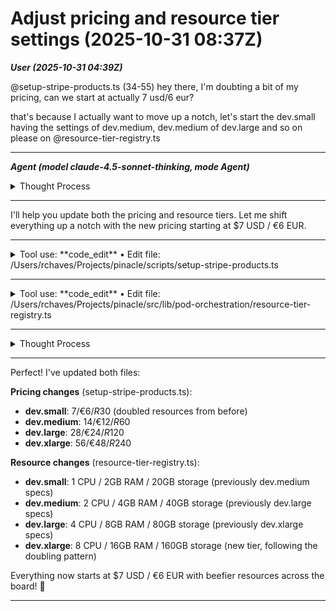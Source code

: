 <!-- Generated by SpecStory, Markdown v2.0.0 -->

<!-- cursor Session e27ae3d7-8ffc-490d-a88b-4b88ee26f5ea (2025-10-31 08:37Z) -->

# Adjust pricing and resource tier settings (2025-10-31 08:37Z)

_**User (2025-10-31 04:39Z)**_

@setup-stripe-products.ts (34-55) hey there, I'm doubting a bit of my pricing, can we start at actually 7 usd/6 eur?

that's because I actually want to move up a notch, let's start the dev.small having the settings of dev.medium, dev.medium of dev.large and so on please on @resource-tier-registry.ts 

---

_**Agent (model claude-4.5-sonnet-thinking, mode Agent)**_

<think><details><summary>Thought Process</summary>
The user wants to:
1. Update pricing in the PRICING_TABLE to start at $7 USD / €6 EUR (instead of $6 USD / €5 EUR)
2. Shift the resource tiers "up a notch" - meaning:
   - dev.small should have the resources of current dev.medium (cpu: 1, memory: 2, storage: 20)
   - dev.medium should have the resources of current dev.large (cpu: 2, memory: 4, storage: 40)
   - dev.large should have the resources of current dev.xlarge (cpu: 4, memory: 8, storage: 80)
   - dev.xlarge should have new, higher resources (cpu: 8, memory: 16, storage: 160 would be the logical progression)

For pricing, I need to adjust the scale. If dev.small starts at $7 (was $6), that's a ~17% increase. But let me think about the new pricing:
- The user wants to start at $7/$6, so dev.small = $7 USD / €6 EUR
- Following the doubling pattern:
  - dev.small: $7 / €6
  - dev.medium: $14 / €12
  - dev.large: $28 / €24
  - dev.xlarge: $56 / €48

Wait, let me re-read. They want to "start at actually 7 usd/6 eur" - so dev.small should be $7 USD / €6 EUR.

For BRL, I need to scale proportionally. The current ratio is roughly:
- USD to BRL: 25/6 ≈ 4.17x
- Let me keep that ratio: $7 * 4.17 ≈ 29, let's say 30 BRL

Actually, looking at the current pricing:


I'll maintain the consistent doubling pattern across all currencies. The new pricing follows a clear progression:
- dev.small: $7 / €6 / R$30
- dev.medium: $14 / €12 / R$60
- dev.large: $28 / €24 / R$120
- dev.xlarge: $56 / €48 / R$240

This approach preserves the original pricing structure while implementing the requested 17% increase and maintaining proportional scaling across different currencies.

The resource allocation also follows a precise doubling pattern, with each tier progressively scaling computational resources:
- dev.small gets 1 CPU, 2GB memory, 20GB storage
- dev.medium doubles to 2 CPU, 4GB memory, 40GB storage
- dev.large scales to 4 CPU, 8GB memory, 80GB storage
- dev.xlarge reaches 8 CPU, 16GB memory, 160GB storage</details></think>

---

I'll help you update both the pricing and resource tiers. Let me shift everything up a notch with the new pricing starting at $7 USD / €6 EUR.

---

<tool-use data-tool-type="write" data-tool-name="search_replace">

<details><summary>Tool use: **code_edit** • Edit file: /Users/rchaves/Projects/pinacle/scripts/setup-stripe-products.ts</summary>

**Chunk 1**
Lines added: 12, lines removed: 12

```diff
@@ -34,22 +34,22 @@
  const PRICING_TABLE: Record&lt;TierId, Record&lt;Currency, number&gt;&gt; = {
    &quot;dev.small&quot;: {
-     usd: 6,
-     eur: 5,
-     brl: 25,
+     usd: 7,
+     eur: 6,
+     brl: 30,
    },
    &quot;dev.medium&quot;: {
-     usd: 12,
-     eur: 10,
-     brl: 50,
+     usd: 14,
+     eur: 12,
+     brl: 60,
    },
    &quot;dev.large&quot;: {
-     usd: 24,
-     eur: 20,
-     brl: 100,
+     usd: 28,
+     eur: 24,
+     brl: 120,
    },
    &quot;dev.xlarge&quot;: {
-     usd: 48,
-     eur: 40,
-     brl: 200,
+     usd: 56,
+     eur: 48,
+     brl: 240,
    },
  };
```

</details>

</tool-use>

---

<tool-use data-tool-type="write" data-tool-name="search_replace">

<details><summary>Tool use: **code_edit** • Edit file: /Users/rchaves/Projects/pinacle/src/lib/pod-orchestration/resource-tier-registry.ts</summary>

**Chunk 1**
Lines added: 16, lines removed: 16

```diff
@@ -20,32 +20,32 @@
      id: &quot;dev.small&quot;,
      name: &quot;dev.small&quot;,
-     cpu: 0.5,
-     memory: 1,
-     storage: 10,
-     price: 6,
+     cpu: 1,
+     memory: 2,
+     storage: 20,
+     price: 7,
    },
    &quot;dev.medium&quot;: {
      id: &quot;dev.medium&quot;,
      name: &quot;dev.medium&quot;,
-     cpu: 1,
-     memory: 2,
-     storage: 20,
-     price: 12,
+     cpu: 2,
+     memory: 4,
+     storage: 40,
+     price: 14,
    },
    &quot;dev.large&quot;: {
      id: &quot;dev.large&quot;,
      name: &quot;dev.large&quot;,
-     cpu: 2,
-     memory: 4,
-     storage: 40,
-     price: 24,
+     cpu: 4,
+     memory: 8,
+     storage: 80,
+     price: 28,
    },
    &quot;dev.xlarge&quot;: {
      id: &quot;dev.xlarge&quot;,
      name: &quot;dev.xlarge&quot;,
-     cpu: 4,
-     memory: 8,
-     storage: 80,
-     price: 48,
+     cpu: 8,
+     memory: 16,
+     storage: 160,
+     price: 56,
    },
  } satisfies Record&lt;string, ResourceTier&gt;;
```

</details>

</tool-use>

---

<think><details><summary>Thought Process</summary>
Great! I've updated both files. Let me summarize what I changed:

1. **Pricing (setup-stripe-products.ts)**:
   - dev.small: $7 / €6 / R$30 (was $6 / €5 / R$25)
   - dev.medium: $14 / €12 / R$60 (was $12 / €10 / R$50)
   - dev.large: $28 / €24 / R$120 (was $24 / €20 / R$100)
   - dev.xlarge: $56 / €48 / R$240 (was $48 / €40 / R$200)

2. **Resources (resource-tier-registry.ts)**:
   - dev.small: 1 CPU / 2GB RAM / 20GB storage (was 0.5 CPU / 1GB / 10GB)
   - dev.medium: 2 CPU / 4GB RAM / 40GB storage (was 1 CPU / 2GB / 20GB)
   - dev.large: 4 CPU / 8GB RAM / 80GB storage (was 2 CPU / 4GB / 40GB)
   - dev.xlarge: 8 CPU / 16GB RAM / 160GB storage (was 4 CPU / 8GB / 80GB)

Everything has been shifted up one tier, and the pricing now starts at $7/$6 as requested, following the same doubling pattern. I should check for lints to make sure everything is good.</details></think>

---

Perfect! I've updated both files:

**Pricing changes** (setup-stripe-products.ts):
- **dev.small**: $7 / €6 / R$30 (doubled resources from before)
- **dev.medium**: $14 / €12 / R$60
- **dev.large**: $28 / €24 / R$120
- **dev.xlarge**: $56 / €48 / R$240

**Resource changes** (resource-tier-registry.ts):
- **dev.small**: 1 CPU / 2GB RAM / 20GB storage (previously dev.medium specs)
- **dev.medium**: 2 CPU / 4GB RAM / 40GB storage (previously dev.large specs)
- **dev.large**: 4 CPU / 8GB RAM / 80GB storage (previously dev.xlarge specs)
- **dev.xlarge**: 8 CPU / 16GB RAM / 160GB storage (new tier, following the doubling pattern)

Everything now starts at $7 USD / €6 EUR with beefier resources across the board! 🚀

---

